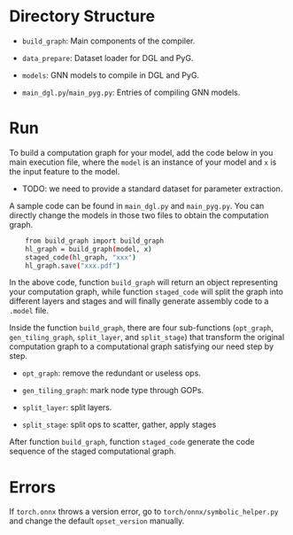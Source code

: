 # Directory Structure

- `build_graph`: Main components of the compiler.

- `data_prepare`: Dataset loader for DGL and PyG.

- `models`: GNN models to compile in DGL and PyG.

- `main_dgl.py`/`main_pyg.py`: Entries of compiling GNN models.

# Run

To build a computation graph for your model, add the code below in you main execution file, where the `model` is an instance of your model and `x` is the input feature to the model.
- TODO: we need to provide a standard dataset for parameter extraction.

A sample code can be found in `main_dgl.py` and `main_pyg.py`.
You can directly change the models in those two files to obtain the computation graph.

```bash
    from build_graph import build_graph
    hl_graph = build_graph(model, x)
    staged_code(hl_graph, "xxx")
    hl_graph.save("xxx.pdf")
```
In the above code, function `build_graph` will return an object representing your computation graph, while function `staged_code` will split the graph into different layers and stages and will finally generate assembly code to a `.model` file.  

Inside the function `build_graph`, there are four sub-functions (`opt_graph`, `gen_tiling_graph`, `split_layer`, and `split_stage`) that transform the original computation graph to a computational graph satisfying our need step by step.
- `opt_graph`: remove the redundant or useless ops.

- `gen_tiling_graph`: mark node type through GOPs.

- `split_layer`: split layers.

- `split_stage`: split ops to scatter, gather, apply stages

After function `build_graph`, function `staged_code` generate the code sequence of the staged computational graph.

# Errors

If `torch.onnx` throws a version error, go to `torch/onnx/symbolic_helper.py` and change the default `opset_version` manually.
